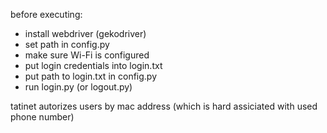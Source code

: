 before executing:

* install webdriver (gekodriver)
* set path in config.py
* make sure Wi-Fi is configured
* put login credentials into login.txt
* put path to login.txt in config.py
* run login.py (or logout.py)

tatinet autorizes users by mac address (which is hard assiciated with used phone number)
